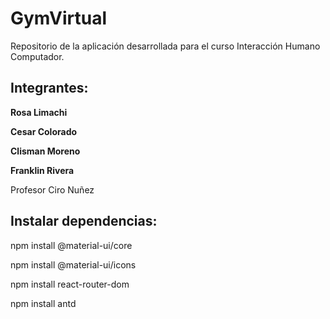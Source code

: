 # GymVirtual
Repositorio de la aplicación desarrollada para el curso Interacción Humano Computador.

## Integrantes:

**Rosa Limachi**

**Cesar Colorado**

**Clisman Moreno**

**Franklin Rivera**

Profesor Ciro Nuñez

## Instalar dependencias:

npm install @material-ui/core

npm install @material-ui/icons

npm install react-router-dom

npm install antd
